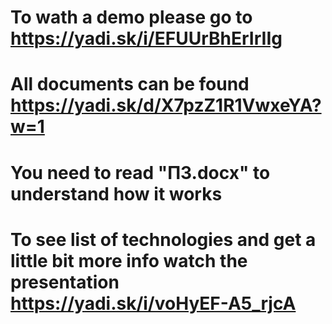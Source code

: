 # To wath a demo please go to https://yadi.sk/i/EFUUrBhErIrIIg
# All documents can be found https://yadi.sk/d/X7pzZ1R1VwxeYA?w=1
# You need to read "ПЗ.docx" to understand how it works
# To see list of technologies and get a little bit more info watch the presentation https://yadi.sk/i/voHyEF-A5_rjcA
